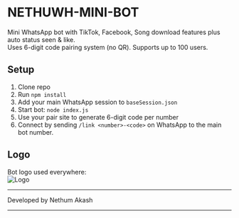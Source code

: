 # NETHUWH-MINI-BOT

Mini WhatsApp bot with TikTok, Facebook, Song download features plus auto status seen & like.  
Uses 6-digit code pairing system (no QR). Supports up to 100 users.

## Setup

1. Clone repo
2. Run `npm install`
3. Add your main WhatsApp session to `baseSession.json`
4. Start bot: `node index.js`
5. Use your pair site to generate 6-digit code per number
6. Connect by sending `/link <number>-<code>` on WhatsApp to the main bot number.

## Logo

Bot logo used everywhere:  
![Logo](./assets/logo.jpg)

---

Developed by Nethum Akash


---
